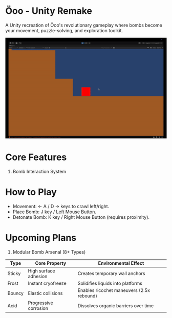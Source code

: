 # Öoo - Unity Remake

A Unity recreation of Öoo's revolutionary gameplay where bombs become your movement, puzzle-solving, and exploration toolkit.

![](./Sources/v1.gif)

# Core Features

1. Bomb Interaction System

# How to Play

* Movement: ← A / D → keys to crawl left/right.
* Place Bomb: J key / Left Mouse Button.
* Detonate Bomb: K key / Right Mouse Button (requires proximity).

# Upcoming Plans

1. Modular Bomb Arsenal (8+ Types)

| Type | Core Property | Environmental Effect |
| --- | --- | --- |
| Sticky | High surface adhesion | Creates temporary wall anchors |
| Frost | Instant cryofreeze | Solidifies liquids into platforms |
| Bouncy | Elastic collisions | Enables ricochet maneuvers (2.5x rebound) |
| Acid | Progressive corrosion | Dissolves organic barriers over time |
